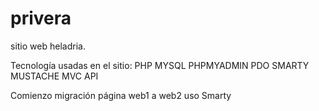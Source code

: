 # privera
sitio web heladria.

Tecnología usadas en el sitio:
PHP
MYSQL
PHPMYADMIN
PDO
SMARTY
MUSTACHE
MVC
API

Comienzo migración página web1 a web2 uso Smarty
